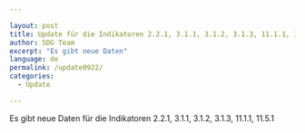```yaml
---

layout: post
title: Update für die Indikatoren 2.2.1, 3.1.1, 3.1.2, 3.1.3, 11.1.1, 11.5.1
author: SDG Team
excerpt: "Es gibt neue Daten"
language: de
permalink: /update0922/
categories:
  - Update

---
```

Es gibt neue Daten für die Indikatoren 2.2.1, 3.1.1, 3.1.2, 3.1.3, 11.1.1, 11.5.1

